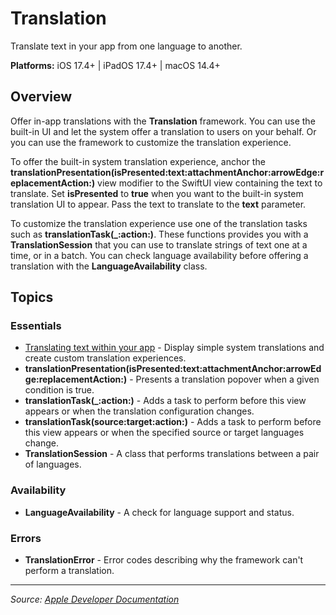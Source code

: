 # Translation

Translate text in your app from one language to another.

**Platforms:** iOS 17.4+ | iPadOS 17.4+ | macOS 14.4+

## Overview

Offer in-app translations with the **Translation** framework. You can use the built-in UI and let the system offer a translation to users on your behalf. Or you can use the framework to customize the translation experience.

To offer the built-in system translation experience, anchor the **translationPresentation(isPresented:text:attachmentAnchor:arrowEdge:replacementAction:)** view modifier to the SwiftUI view containing the text to translate. Set **isPresented** to **true** when you want to the built-in system translation UI to appear. Pass the text to translate to the **text** parameter.

To customize the translation experience use one of the translation tasks such as **translationTask(_:action:)**. These functions provides you with a **TranslationSession** that you can use to translate strings of text one at a time, or in a batch. You can check language availability before offering a translation with the **LanguageAvailability** class.

## Topics

### Essentials
- [Translating text within your app](https://developer.apple.com/documentation/translation/translating_text_within_your_app) - Display simple system translations and create custom translation experiences.
- **translationPresentation(isPresented:text:attachmentAnchor:arrowEdge:replacementAction:)** - Presents a translation popover when a given condition is true.
- **translationTask(_:action:)** - Adds a task to perform before this view appears or when the translation configuration changes.
- **translationTask(source:target:action:)** - Adds a task to perform before this view appears or when the specified source or target languages change.
- **TranslationSession** - A class that performs translations between a pair of languages.

### Availability
- **LanguageAvailability** - A check for language support and status.

### Errors
- **TranslationError** - Error codes describing why the framework can't perform a translation.

---

*Source: [Apple Developer Documentation](https://developer.apple.com/documentation/Translation)*